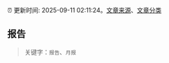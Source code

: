 :alarm_clock: 更新时间: 2025-09-11 02:11:24。[文章来源](/README.md)、[文章分类](/TAGS.md)

## 报告


> 关键字：`报告`、`月报`



